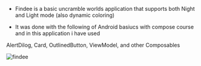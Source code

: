 - Findee is a basic uncramble worlds application that supports both Night and Light mode (also dynamic coloring)

- It was done with the following of Android basiucs with compose course and in this application i have used

AlertDilog,
Card,
OutlinedButton,
ViewModel,
and other Composables

![findee](https://github.com/user-attachments/assets/5eae06b1-4500-4171-a2d8-237314b23202)


